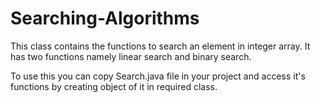 # Searching-Algorithms
This class contains the functions to search an element in integer array. 
It has two functions namely linear search and binary search.

To use this you can copy Search.java file in your project and access it's functions by creating object of it in required class.


